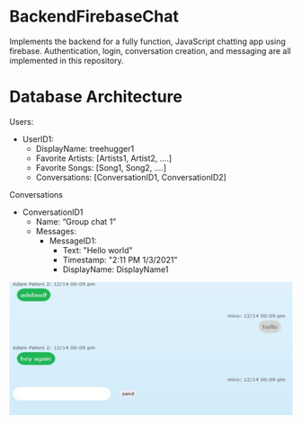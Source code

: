 # BackendFirebaseChat

Implements the backend for a fully function, JavaScript chatting app using firebase. Authentication, login, conversation creation, and messaging are all implemented in this repository. 

# Database Architecture
Users:
 * UserID1:
    * DisplayName: treehugger1
    * Favorite Artists: [Artists1, Artist2, ….]
    * Favorite Songs: [Song1, Song2, ….]
    * Conversations: [ConversationID1, ConversationID2]
    
Conversations
 * ConversationID1 
   * Name: “Group chat 1”
   * Messages:
      * MessageID1:
         * Text: "Hello world"
         * Timestamp: "2:11 PM 1/3/2021"
         * DisplayName: DisplayName1

![](https://github.com/AdamPetersPortfolio/BackendFirebaseChat/blob/main/ChatApp.png)
